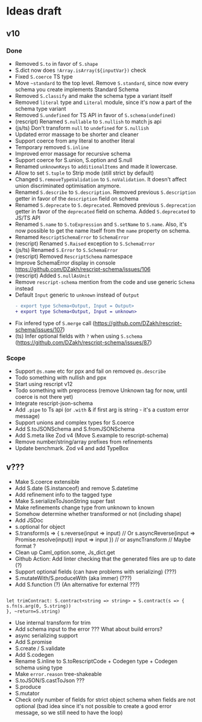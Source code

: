 # Ideas draft

## v10

### Done

- Removed `S.to` in favor of `S.shape`
- S.dict now does `!Array.isArray(${inputVar})` check
- Fixed `S.coerce` TS type
- Move `~standard` to the top level. Remove `S.standard`, since now every schema you create implements Standard Schema
- Removed `S.classify` and make the schema type a variant itself
- Removed `literal` type and `Literal` module, since it's now a part of the schema type variant
- Removed `S.undefined` for TS API in favor of `S.schema(undefined)`
- (rescript) Renamed `S.nullable` to `S.nullish` to match js api
- (js/ts) Don't transform `null` to `undefined` for `S.nullish`
- Updated error massage to be shorter and cleaner
- Support coerce from any literal to another literal
- Temporary removed `S.inline`
- Improved error massage for recursive schema
- Support coerce for S.union, S.option and S.null
- Renamed `unknownKeys` to `additionalItems` and made it lowercase.
- Allow to set `S.tuple` to Strip mode (still strict by default)
- Changed `S.removeTypeValidation` to `S.noValidation`. It doesn't affect union discriminated optimisation anymore.
- Renamed `S.describe` to `S.description`. Removed previous `S.description` getter in favor of the `description` field on schema
- Renamed `S.deprecate` to `S.deprecated`. Removed previous `S.deprecation` getter in favor of the `deprecated` field on schema. Added `S.deprecated` to JS/TS API
- Renamed `S.name` to `S.toExpression` and `S.setName` to `S.name`. Also, it's now possible to get the name itself from the `name` property on schema.
- Renamed `RescriptSchemaError` to `SchemaError`
- (rescript) Renamed `S.Raised` exception to `S.SchemaError`
- (js/ts) Renamed `S.Error` to `S.SchemaError`
- (rescript) Removed `RescriptSchema` namespace
- Improve SchemaError display in console https://github.com/DZakh/rescript-schema/issues/106
- (rescript) Added `S.nullAsUnit`
- Remove `rescript-schema` mention from the code and use generic `Schema` instead
- Default `Input` generic to `unknown` instead of `Output`
  ```diff
  - export type Schema<Output, Input = Output>
  + export type Schema<Output, Input = unknown>
  ```
- Fix infered type of `S.merge` call (https://github.com/DZakh/rescript-schema/issues/107)
- (ts) Infer optional fields with `?` when using `S.schema` (https://github.com/DZakh/rescript-schema/issues/87)

### Scope

- Support `@s.name` etc for ppx and fail on removed `@s.describe`
- Todo something with nullish and ppx
- Start using rescript v12
- Todo something with preprocess (remove Unknown tag for now, until coerce is not there yet)
- Integrate rescript-json-schema
- Add `.pipe` to Ts api (or `.with` & if first arg is string - it's a custom error message)
- Support unions and complex types for S.coerce
- Add S.toJSONSchema and S.fromJSONSchema
- Add S.meta like Zod v4 (Move S.example to rescript-schema)
- Remove number/string/array prefixes from refinements
- Update benchmark. Zod v4 and add TypeBox

## v???

- Make S.coerce extensible
- Add S.date (S.instanceof) and remove S.datetime
- Add refinement info to the tagged type
- Make S.serializeToJsonString super fast
- Make refinements change type from unknown to known
- Somehow determine whether transformed or not (including shape)
- Add JSDoc
- s.optional for object
- S.transform(s => {
  s.reverse(input => input) // Or s.asyncReverse(input => Promise.resolve(input))
  input => input
  }) // or asyncTransform // Maybe format ?
- Clean up Caml_option.some, Js_dict.get
- Github Action: Add linter checking that the generated files are up to date (?)
- Support optional fields (can have problems with serializing) (???)
- S.mutateWith/S.produceWith (aka immer) (???)
- Add S.function (?) (An alternative for external ???)

```

let trimContract: S.contract<string => string> = S.contract(s => {
s.fn(s.arg(0, S.string))
}, ~return=S.string)

```

- Use internal transform for trim
- Add schema input to the error ??? What about build errors?
- async serializing support
- Add S.promise
- S.create / S.validate
- Add S.codegen
- Rename S.inline to S.toRescriptCode + Codegen type + Codegen schema using type
- Make `error.reason` tree-shakeable
- S.toJSON/S.castToJson ???
- S.produce
- S.mutator
- Check only number of fields for strict object schema when fields are not optional (bad idea since it's not possible to create a good error message, so we still need to have the loop)

```

```
